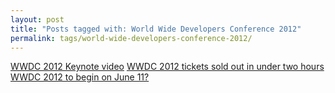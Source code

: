 ```yaml
---
layout: post
title: "Posts tagged with: World Wide Developers Conference 2012"
permalink: tags/world-wide-developers-conference-2012/
---
```

[WWDC 2012 Keynote video](/2012/06/wwdc-2012-keynote-video)
[WWDC 2012 tickets sold out in under two hours](/2012/04/wwdc-2012-tickets-sold-out-in-under-two)
[WWDC 2012 to begin on June 11?](/2012/04/wwdc-2012-to-begin-on-june-11)

